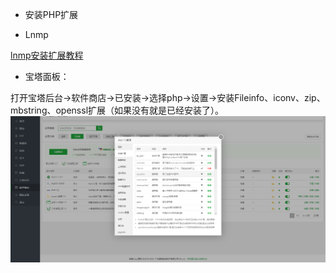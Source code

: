 - 安装PHP扩展

- Lnmp

[lnmp安装扩展教程](https://www.vpser.net/manage/lnmp-php-install-ext.html)

- 宝塔面板：

打开宝塔后台->软件商店->已安装->选择php->设置->安装Fileinfo、iconv、zip、mbstring、openssl扩展（如果没有就是已经安装了）。
![](images/微信截图_20211029180211.png)

